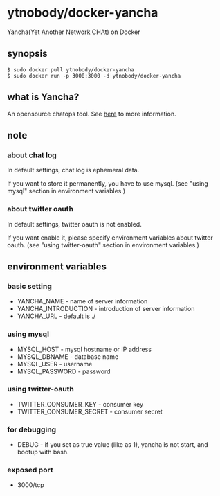 # ytnobody/docker-yancha

Yancha(Yet Another Network CHAt) on Docker

## synopsis

    $ sudo docker pull ytnobody/docker-yancha
    $ sudo docker run -p 3000:3000 -d ytnobody/docker-yancha


## what is Yancha?

An opensource chatops tool. See [here](https://github.com/uzulla/yancha) to more information.

## note

### about chat log

In default settings, chat log is ephemeral data.

If you want to store it permanently, you have to use mysql. (see "using mysql" section in environment variables.)

### about twitter oauth

In default settings, twitter oauth is not enabled.

If you want enable it, please specify environment variables about twitter oauth. (see "using twitter-oauth" section in environment variables.)

## environment variables

### basic setting

* YANCHA\_NAME - name of server information
* YANCHA\_INTRODUCTION - introduction of server information
* YANCHA\_URL - default is ./

### using mysql

* MYSQL\_HOST - mysql hostname or IP address
* MYSQL\_DBNAME - database name
* MYSQL\_USER - username
* MYSQL\_PASSWORD - password

### using twitter-oauth

* TWITTER\_CONSUMER\_KEY - consumer key
* TWITTER\_CONSUMER\_SECRET - consumer secret

### for debugging

* DEBUG - if you set as true value (like as 1), yancha is not start, and bootup with bash.

### exposed port

* 3000/tcp
